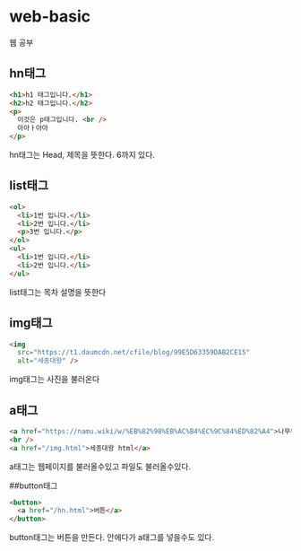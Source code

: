# web-basic

웹 공부

## hn태그

```html
<h1>h1 태그입니다.</h1>
<h2>h2 태그입니다.</h2>
<p>
  이것은 p태그입니다. <br />
  아아ㅏ아아
</p>
```

hn태그는 Head, 제목을 뜻한다. 6까지 있다.

## list태그

```html
<ol>
  <li>1번 입니다.</li>
  <li>2번 입니다.</li>
  <p>3번 입니다.</p>
</ol>
<ul>
  <li>1번 입니다.</li>
  <li>2번 입니다.</li>
</ul>
```

list태그는 목차 설명을 뜻한다

## img태그

```html
<img
  src="https://t1.daumcdn.net/cfile/blog/99E5D63359DAB2CE15"
  alt="세종대왕" />
```

img태그는 사진을 불러온다

## a태그

```html
<a href="https://namu.wiki/w/%EB%82%98%EB%AC%B4%EC%9C%84%ED%82%A4">나무위키</a>
<br />
<a href="/img.html">세종대왕 html</a>
```

a태그는 웹페이지를 불러올수있고 파일도 불러올수있다.

##button태그

```html
<button>
  <a href="/hn.html">버튼</a>
</button>
```

button태그는 버튼을 만든다. 안에다가 a태그를 넣을수도 있다.

